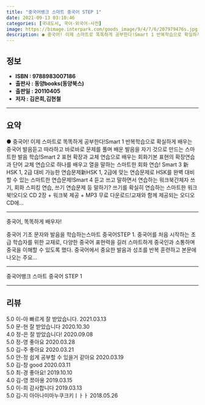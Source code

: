 ```yaml
---
title: "중국어뱅크 스마트 중국어 STEP 1"
date: 2021-09-13 03:10:46
categories: [국내도서, 국어-외국어-사전]
image: https://bimage.interpark.com/goods_image/9/4/7/6/207979476s.jpg
description: ● 중국어! 이제 스마트로 똑똑하게 공부한다!Smart 1 반복학습으로 확실하게 배우는 중국어 발음듣고 따라하고 바로바로 문제를 풀며 배운 발음을 자기 것으로 만드는 스마트한 발음 학습!Smart 2 표현 확장과 교체 연습으로 배우는 회화기본 표현의 확장연습과 단어 교체 연습으로
---
```


## **정보**

- **ISBN : 9788983007186**
- **출판사 : 동양books(동양북스)**
- **출판일 : 20110405**
- **저자 : 김은희,김현철**

------



## **요약**

●  중국어! 이제 스마트로 똑똑하게 공부한다!Smart 1  반복학습으로 확실하게 배우는 중국어 발음듣고 따라하고 바로바로 문제를 풀며 배운 발음을 자기 것으로 만드는 스마트한 발음 학습!Smart 2  표현 확장과 교체 연습으로 배우는 회화기본 표현의 확장연습과 단어 교체 연습으로 하나를 배우고 열을 말하는 스마트한 회화 연습! Smart 3  新HSK 1, 2급 대비 가능한 연습문제新HSK 1, 2급에 맞는 연습문제로 HSK를 완벽 대비할 수 있는 스마트한 연습문제!Smart 4  듣고 쓰고 말하면서 연습하는 워크북간체자 쓰기, 회화 스피킹 연습, 쓰기 연습문제 등 말하기?  쓰기를 확실히 연습하는 스마트한 워크북!오디오 CD 2장 + 워크북 제공 + MP3 무료 다운로드!교재와 함께 제공되는 오디오 CD에...

------

중국어, 똑똑하게 배우자!

중국어 기초 문자와 발음을 학습하는스마트 중국어STEP 1. 중국어를 처음 시작하는 초급 학습자를 위한 교재로, 다양한 중국어 표현력을 길러 스마트하게 중국인과 소통하며 중국을 이해할 수 있도록 했다. 중국어에서 중요한 발음과 성조를 반복 훈련하고 본문에 나오는 주요... 

------


중국어뱅크 스마트 중국어 STEP 1 

------


## **리뷰** 

5.0 이-아 빠르게 잘 받았습니다. 2021.03.13 <br/>5.0 문-현 잘 받았습니다 2020.10.30 <br/>4.0 정-은 잘 받았습니다! 2020.09.08 <br/>5.0 정-영 좋아요 2020.03.28 <br/>5.0 김-주 좋아요 2020.03.21 <br/>5.0 안-정 쉽게 공부할 수 있을거 같아요 2020.03.19 <br/>5.0 김-창 good 2020.03.11 <br/>5.0 최-경 좋아요! 2019.10.10 <br/>4.0 김-영 쬬아용 2019.03.15 <br/>5.0 이-희 감사합니다 2019.03.13 <br/>5.0 김-지 아아나미마누쿠크키ㅣㅏㅏ 2018.05.26 <br/>